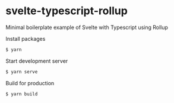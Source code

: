 # svelte-typescript-rollup

Minimal boilerplate example of Svelte with Typescript using Rollup

Install packages
```bash
$ yarn
```

Start development server
```bash
$ yarn serve
```

Build for production
```bash
$ yarn build
```
